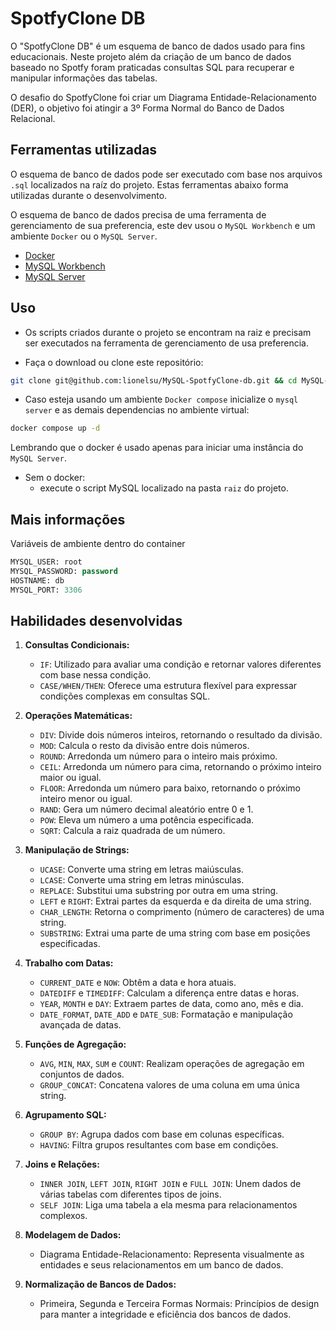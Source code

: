 <!-- Este é um comentário: omitir os tópidos redundantes -->
<!--  **| [Brazil](README.md) | [asdf](README_en.md) |** -->

# SpotfyClone DB

O "SpotfyClone DB" é um esquema de banco de dados usado para fins educacionais. Neste projeto além da criação de um banco de dados baseado no Spotfy foram praticadas consultas SQL para recuperar e manipular informações das tabelas.

O desafio do SpotfyClone foi criar um Diagrama Entidade-Relacionamento (DER), o objetivo foi atingir a 3º Forma Normal do Banco de Dados Relacional.

## Ferramentas utilizadas

O esquema de banco de dados pode ser executado com base nos arquivos `.sql` localizados na raíz do projeto. Estas ferramentas abaixo forma utilizadas durante o desenvolvimento.

O esquema de banco de dados precisa de uma ferramenta de gerenciamento de sua preferencia, este dev usou o `MySQL Workbench` e um ambiente `Docker` ou o `MySQL Server`.

- [Docker](https://docs.docker.com/compose/)
- [MySQL Workbench](https://dev.mysql.com/downloads/workbench/)
- [MySQL Server](https://dev.mysql.com/downloads/mysql/)

## Uso

- Os scripts criados durante o projeto se encontram na raiz e precisam ser executados na ferramenta de gerenciamento de usa preferencia.

- Faça o download ou clone este repositório:

```bash
git clone git@github.com:lionelsu/MySQL-SpotfyClone-db.git && cd MySQL-SpotfyClone-db
```

- Caso esteja usando um ambiente `Docker compose` inicialize o `mysql server` e as demais dependencias no ambiente virtual:

```bash
docker compose up -d
```

Lembrando que o docker é usado apenas para iniciar uma instância do `MySQL Server`.

- Sem o docker:
  - execute o script MySQL localizado na pasta `raiz` do projeto.

## Mais informações

Variáveis de ambiente dentro do container

```sql
MYSQL_USER: root
MYSQL_PASSWORD: password
HOSTNAME: db
MYSQL_PORT: 3306
```

## Habilidades desenvolvidas

1. **Consultas Condicionais:**
   - `IF`: Utilizado para avaliar uma condição e retornar valores diferentes com base nessa condição.
   - `CASE/WHEN/THEN`: Oferece uma estrutura flexível para expressar condições complexas em consultas SQL.

2. **Operações Matemáticas:**
   - `DIV`: Divide dois números inteiros, retornando o resultado da divisão.
   - `MOD`: Calcula o resto da divisão entre dois números.
   - `ROUND`: Arredonda um número para o inteiro mais próximo.
   - `CEIL`: Arredonda um número para cima, retornando o próximo inteiro maior ou igual.
   - `FLOOR`: Arredonda um número para baixo, retornando o próximo inteiro menor ou igual.
   - `RAND`: Gera um número decimal aleatório entre 0 e 1.
   - `POW`: Eleva um número a uma potência especificada.
   - `SQRT`: Calcula a raiz quadrada de um número.

3. **Manipulação de Strings:**
   - `UCASE`: Converte uma string em letras maiúsculas.
   - `LCASE`: Converte uma string em letras minúsculas.
   - `REPLACE`: Substitui uma substring por outra em uma string.
   - `LEFT` e `RIGHT`: Extrai partes da esquerda e da direita de uma string.
   - `CHAR_LENGTH`: Retorna o comprimento (número de caracteres) de uma string.
   - `SUBSTRING`: Extrai uma parte de uma string com base em posições especificadas.

4. **Trabalho com Datas:**
   - `CURRENT_DATE` e `NOW`: Obtêm a data e hora atuais.
   - `DATEDIFF` e `TIMEDIFF`: Calculam a diferença entre datas e horas.
   - `YEAR`, `MONTH` e `DAY`: Extraem partes de data, como ano, mês e dia.
   - `DATE_FORMAT`, `DATE_ADD` e `DATE_SUB`: Formatação e manipulação avançada de datas.

5. **Funções de Agregação:**
   - `AVG`, `MIN`, `MAX`, `SUM` e `COUNT`: Realizam operações de agregação em conjuntos de dados.
   - `GROUP_CONCAT`: Concatena valores de uma coluna em uma única string.

6. **Agrupamento SQL:**
   - `GROUP BY`: Agrupa dados com base em colunas específicas.
   - `HAVING`: Filtra grupos resultantes com base em condições.

7. **Joins e Relações:**
   - `INNER JOIN`, `LEFT JOIN`, `RIGHT JOIN` e `FULL JOIN`: Unem dados de várias tabelas com diferentes tipos de joins.
   - `SELF JOIN`: Liga uma tabela a ela mesma para relacionamentos complexos.

8. **Modelagem de Dados:**
   - Diagrama Entidade-Relacionamento: Representa visualmente as entidades e seus relacionamentos em um banco de dados.

9. **Normalização de Bancos de Dados:**
   - Primeira, Segunda e Terceira Formas Normais: Princípios de design para manter a integridade e eficiência dos bancos de dados.
